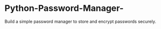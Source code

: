 # Python-Password-Manager-
Build a simple password manager to store and encrypt passwords securely.
